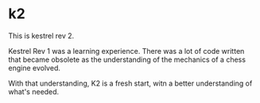 # k2
This is kestrel rev 2.

Kestrel Rev 1 was a learning experience. There was a lot of code written that became obsolete as the understanding of the mechanics of a chess engine evolved.

With that understanding, K2 is a fresh start, witn a better understanding of what's needed.
